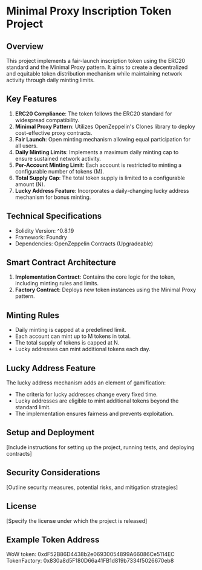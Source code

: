 # Minimal Proxy Inscription Token Project

## Overview
This project implements a fair-launch inscription token using the ERC20 standard and the Minimal Proxy pattern. It aims to create a decentralized and equitable token distribution mechanism while maintaining network activity through daily minting limits.

## Key Features
1. **ERC20 Compliance**: The token follows the ERC20 standard for widespread compatibility.
2. **Minimal Proxy Pattern**: Utilizes OpenZeppelin's Clones library to deploy cost-effective proxy contracts.
3. **Fair Launch**: Open minting mechanism allowing equal participation for all users.
4. **Daily Minting Limits**: Implements a maximum daily minting cap to ensure sustained network activity.
5. **Per-Account Minting Limit**: Each account is restricted to minting a configurable number of tokens (M).
6. **Total Supply Cap**: The total token supply is limited to a configurable amount (N).
7. **Lucky Address Feature**: Incorporates a daily-changing lucky address mechanism for bonus minting.

## Technical Specifications
- Solidity Version: ^0.8.19
- Framework: Foundry
- Dependencies: OpenZeppelin Contracts (Upgradeable)

## Smart Contract Architecture
1. **Implementation Contract**: Contains the core logic for the token, including minting rules and limits.
2. **Factory Contract**: Deploys new token instances using the Minimal Proxy pattern.

## Minting Rules
- Daily minting is capped at a predefined limit.
- Each account can mint up to M tokens in total.
- The total supply of tokens is capped at N.
- Lucky addresses can mint additional tokens each day.

## Lucky Address Feature
The lucky address mechanism adds an element of gamification:
- The criteria for lucky addresses change every fixed time.
- Lucky addresses are eligible to mint additional tokens beyond the standard limit.
- The implementation ensures fairness and prevents exploitation.

## Setup and Deployment
[Include instructions for setting up the project, running tests, and deploying contracts]

## Security Considerations
[Outline security measures, potential risks, and mitigation strategies]

## License
[Specify the license under which the project is released]

## Example Token Address
WoW token: 0xdF52B86D4438b2e06930054899A66086Ce5114EC
TokenFactory: 0x830a8d5F180D66a41FB1d819b7334f5026670eb8